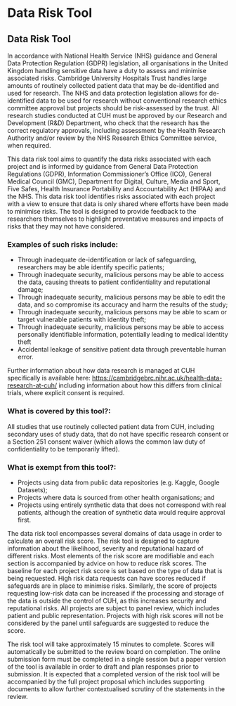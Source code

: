 # Data Risk Tool
## Data Risk Tool

In accordance with National Health Service (NHS) guidance and General Data Protection Regulation (GDPR) legislation, all organisations in the United Kingdom handling sensitive data have a duty to assess and minimise associated risks. Cambridge University Hospitals Trust handles large amounts of routinely collected patient data that may be de-identified and used for research. The NHS and data protection legislation allows for de-identified data to be used for research without conventional research ethics committee approval but projects should be risk-assessed by the trust. All research studies conducted at CUH must be approved by our Research and Development (R&D) Department, who check that the research has the correct regulatory approvals, including assessment by the Health Research Authority and/or review by the NHS Research Ethics Committee service, when required.

This data risk tool aims to quantify the data risks associated with each project and is informed by guidance from General Data Protection Regulations (GDPR), Information Commissioner’s Office (ICO), General Medical Council (GMC), Department for Digital, Culture, Media and Sport, Five Safes, Health Insurance Portability and Accountability Act (HIPAA) and the NHS. This data risk tool identifies risks associated with each project with a view to ensure that data is only shared where efforts have been made to minimise risks. The tool is designed to provide feedback to the researchers themselves to highlight preventative measures and impacts of risks that they may not have considered. 

### Examples of such risks include:

- Through inadequate de-identification or lack of safeguarding, researchers may be able identify specific patients;
- Through inadequate security, malicious persons may be able to access the data, causing threats to patient confidentiality and reputational damage;
- Through inadequate security, malicious persons may be able to edit the data, and so compromise its accuracy and harm the results of the study;
- Through inadequate security, malicious persons may be able to scam or target vulnerable patients with identity theft;
- Through inadequate security, malicious persons may be able to access personally identifiable information, potentially leading to medical identity theft
- Accidental leakage of sensitive patient data through preventable human error.

Further information about how data research is managed at CUH specifically is available here: https://cambridgebrc.nihr.ac.uk/health-data-research-at-cuh/ including information about how this differs from clinical trials, where explicit consent is required.

### What is covered by this tool?:

All studies that use routinely collected patient data from CUH, including secondary uses of study data, that do not have specific research consent or a Section 251 consent waiver (which allows the common law duty of confidentiality to be temporarily lifted).

### What is exempt from this tool?:
- Projects using data from public data repositories (e.g. Kaggle, Google Datasets);
- Projects where data is sourced from other health organisations; and
- Projects using entirely synthetic data that does not correspond with real patients, although the creation of synthetic data would require approval first.

The data risk tool encompasses several domains of data usage in order to calculate an overall risk score. The risk tool is designed to capture information about the likelihood, severity and reputational hazard of different risks. Most elements of the risk score are modifiable and each section is accompanied by advice on how to reduce risk scores. The baseline for each project risk score is set based on the type of data that is being requested. High risk data requests can have scores reduced if safeguards are in place to minimise risks. Similarly, the score of projects requesting low-risk data can be increased if the processing and storage of the data is outside the control of CUH, as this increases security and reputational risks. All projects are subject to panel review, which includes patient and public representation. Projects with high risk scores will not be considered by the panel until safeguards are suggested to reduce the score.

The risk tool will take approximately 15 minutes to complete. Scores will automatically be submitted to the review board on completion. The online submission form must be completed in a single session but a paper version of the tool is available in order to draft and plan responses prior to submission. It is expected that a completed version of the risk tool will be accompanied by the full project proposal which includes supporting documents to allow further contextualised scrutiny of the statements in the review.

